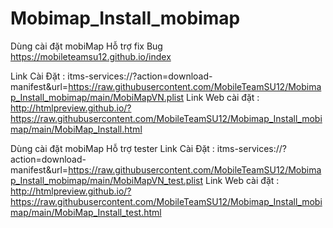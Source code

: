 # Mobimap_Install_mobimap
Dùng cài đặt mobiMap Hỗ trợ fix Bug
https://mobileteamsu12.github.io/index

Link Cài Đặt : itms-services://?action=download-manifest&url=https://raw.githubusercontent.com/MobileTeamSU12/Mobimap_Install_mobimap/main/MobiMapVN.plist
Link Web cài đặt : http://htmlpreview.github.io/?https://raw.githubusercontent.com/MobileTeamSU12/Mobimap_Install_mobimap/main/MobiMap_Install.html

Dùng cài đặt mobiMap Hỗ trợ tester
Link Cài Đặt : itms-services://?action=download-manifest&url=https://raw.githubusercontent.com/MobileTeamSU12/Mobimap_Install_mobimap/main/MobiMapVN_test.plist
Link Web cài đặt : http://htmlpreview.github.io/?https://raw.githubusercontent.com/MobileTeamSU12/Mobimap_Install_mobimap/main/MobiMap_Install_test.html

